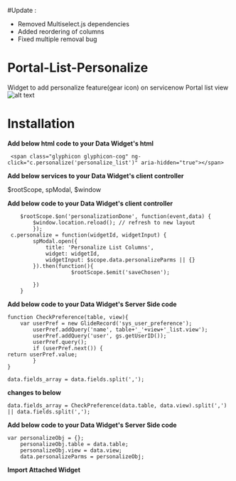 #Update :
- Removed Multiselect.js dependencies
- Added reordering of columns
- Fixed multiple removal bug
# Portal-List-Personalize
Widget to add personalize feature(gear icon) on servicenow Portal list view
![alt text](https://i.imgur.com/cihVl4D.png)
# Installation
**Add below html code to your Data Widget's html**
```
 <span class="glyphicon glyphicon-cog" ng-click="c.personalize('personalize_list')" aria-hidden="true"></span>
 ```
**Add below services to your Data Widget's client controller**

$rootScope, spModal, $window

**Add below code to your Data Widget's client controller**
```
	$rootScope.$on('personalizationDone', function(event,data) {
		$window.location.reload(); // refresh to new layout
		});
 c.personalize = function(widgetId, widgetInput) {
        spModal.open({
            title: 'Personalize List Columns',
            widget: widgetId, 
            widgetInput: $scope.data.personalizeParms || {}
        }).then(function(){
					$rootScope.$emit('saveChosen');
       
        })      
    }
 ``` 
 
**Add below code to your Data Widget's Server Side code** 
```
function CheckPreference(table, view){
	var userPref = new GlideRecord('sys_user_preference');
		userPref.addQuery('name', table+'_'+view+'_list.view');
		userPref.addQuery('user', gs.getUserID());
		userPref.query();
		if (userPref.next()) {
return userPref.value;
		}
}
```

```
data.fields_array = data.fields.split(',');
```
**changes to below**
```
data.fields_array = CheckPreference(data.table, data.view).split(',') || data.fields.split(',');
```

**Add below code to your Data Widget's Server Side code** 

```
var personalizeObj = {};
	personalizeObj.table = data.table;
	personalizeObj.view = data.view;
	data.personalizeParms = personalizeObj;
```
**Import Attached Widget** 
